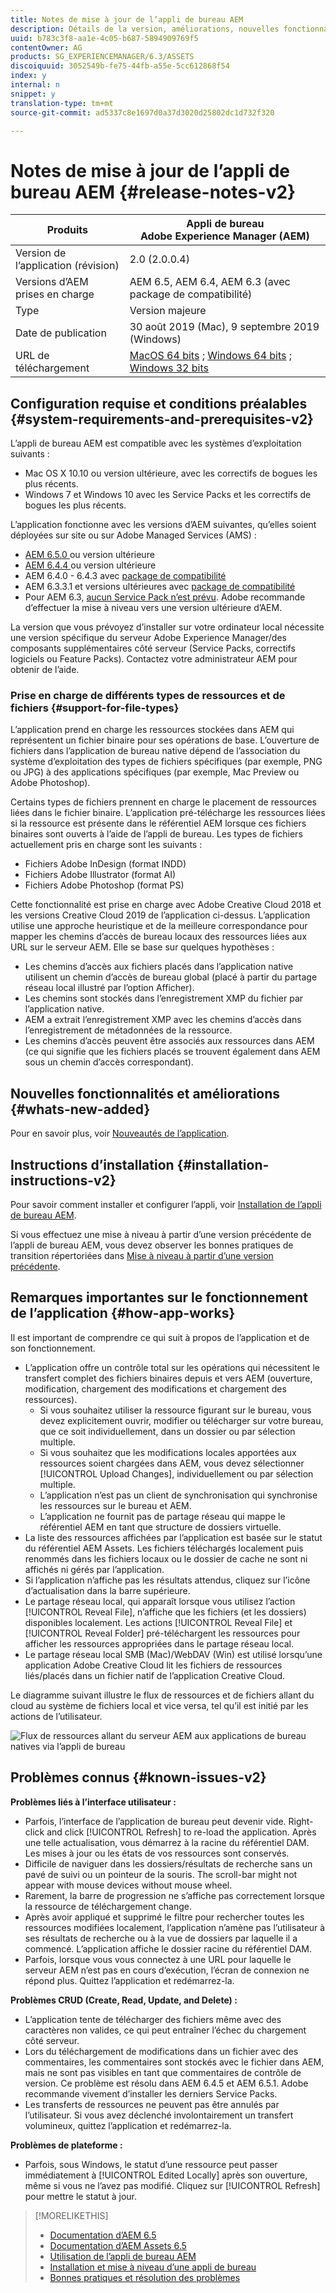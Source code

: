 ```yaml
---
title: Notes de mise à jour de l’appli de bureau AEM
description: Détails de la version, améliorations, nouvelles fonctionnalités, compatibilité et liens de téléchargement pour l’application de bureau AEM.
uuid: b783c3f8-aa1e-4c05-b687-5894909769f5
contentOwner: AG
products: SG_EXPERIENCEMANAGER/6.3/ASSETS
discoiquuid: 3052549b-fe75-44fb-a55e-5cc612868f54
index: y
internal: n
snippet: y
translation-type: tm+mt
source-git-commit: ad5337c8e1697d0a37d3020d25802dc1d732f320

---
```



# Notes de mise à jour de l’appli de bureau AEM {#release-notes-v2}

| Produits | Appli de bureau Adobe Experience Manager (AEM) |
|---------------|--------------------------------------------------------------------|
| Version de l’application (révision) | 2.0 (2.0.0.4) |
| Versions d’AEM prises en charge | AEM 6.5, AEM 6.4, AEM 6.3 (avec package de compatibilité) |
| Type | Version majeure |
| Date de publication | 30 août 2019 (Mac), 9 septembre 2019 (Windows) |
| URL de téléchargement | [MacOS 64 bits](https://download.macromedia.com/aem-assets-companion-app/aem-desktop-osx-2.0.0.4.dmg) ; [Windows 64 bits](https://download.macromedia.com/aem-assets-companion-app/aem-desktop-win64-2.0.0.4.exe) ; [Windows 32 bits](https://download.macromedia.com/aem-assets-companion-app/aem-desktop-win32-2.0.0.4.exe) |

## Configuration requise et conditions préalables {#system-requirements-and-prerequisites-v2}

L’appli de bureau AEM est compatible avec les systèmes d’exploitation suivants :

* Mac OS X 10.10 ou version ultérieure, avec les correctifs de bogues les plus récents.
* Windows 7 et Windows 10 avec les Service Packs et les correctifs de bogues les plus récents.

L’application fonctionne avec les versions d’AEM suivantes, qu’elles soient déployées sur site ou sur Adobe Managed Services (AMS) :

* [AEM 6.5.0 ](https://helpx.adobe.com/experience-manager/6-5/release-notes.html) ou version ultérieure
* [AEM 6.4.4 ](https://helpx.adobe.com/experience-manager/6-4/release-notes/sp-release-notes.html) ou version ultérieure
* AEM 6.4.0 - 6.4.3 avec [package de compatibilité](https://www.adobeaemcloud.com/content/marketplace/marketplaceProxy.html?packagePath=/content/companies/public/adobe/packages/cq640/featurepack/adobe-asset-link-support)
* AEM 6.3.3.1 et versions ultérieures avec [package de compatibilité](https://www.adobeaemcloud.com/content/marketplace/marketplaceProxy.html?packagePath=/content/companies/public/adobe/packages/cq640/featurepack/adobe-asset-link-support)
* Pour AEM 6.3, [aucun Service Pack n’est prévu](https://helpx.adobe.com/experience-manager/maintenance-releases-roadmap.html). Adobe recommande d’effectuer la mise à niveau vers une version ultérieure d’AEM.

La version que vous prévoyez d’installer sur votre ordinateur local nécessite une version spécifique du serveur Adobe Experience Manager/des composants supplémentaires côté serveur (Service Packs, correctifs logiciels ou Feature Packs). Contactez votre administrateur AEM pour obtenir de l’aide.

### Prise en charge de différents types de ressources et de fichiers {#support-for-file-types}

L’application prend en charge les ressources stockées dans AEM qui représentent un fichier binaire pour ses opérations de base. L’ouverture de fichiers dans l’application de bureau native dépend de l’association du système d’exploitation des types de fichiers spécifiques (par exemple, PNG ou JPG) à des applications spécifiques (par exemple, Mac Preview ou Adobe Photoshop).

Certains types de fichiers prennent en charge le placement de ressources liées dans le fichier binaire. L’application pré-télécharge les ressources liées si la ressource est présente dans le référentiel AEM lorsque ces fichiers binaires sont ouverts à l’aide de l’appli de bureau. Les types de fichiers actuellement pris en charge sont les suivants :

* Fichiers Adobe InDesign (format INDD)
* Fichiers Adobe Illustrator (format AI)
* Fichiers Adobe Photoshop (format PS)

Cette fonctionnalité est prise en charge avec Adobe Creative Cloud 2018 et les versions Creative Cloud 2019 de l’application ci-dessus. L’application utilise une approche heuristique et de la meilleure correspondance pour mapper les chemins d’accès de bureau locaux des ressources liées aux URL sur le serveur AEM. Elle se base sur quelques hypothèses :

* Les chemins d’accès aux fichiers placés dans l’application native utilisent un chemin d’accès de bureau global (placé à partir du partage réseau local illustré par l’option Afficher).
* Les chemins sont stockés dans l’enregistrement XMP du fichier par l’application native.
* AEM a extrait l’enregistrement XMP avec les chemins d’accès dans l’enregistrement de métadonnées de la ressource.
* Les chemins d’accès peuvent être associés aux ressources dans AEM (ce qui signifie que les fichiers placés se trouvent également dans AEM sous un chemin d’accès correspondant).

## Nouvelles fonctionnalités et améliorations {#whats-new-added}

Pour en savoir plus, voir [Nouveautés de l’application](introduction.md#whats-new-v2).

## Instructions d’installation {#installation-instructions-v2}

Pour savoir comment installer et configurer l’appli, voir [Installation de l’appli de bureau AEM](install-upgrade.md).

Si vous effectuez une mise à niveau à partir d’une version précédente de l’appli de bureau AEM, vous devez observer les bonnes pratiques de transition répertoriées dans [Mise à niveau à partir d’une version précédente](install-upgrade.md#upgrade-from-previous-version).

## Remarques importantes sur le fonctionnement de l’application {#how-app-works}

Il est important de comprendre ce qui suit à propos de l’application et de son fonctionnement.

* L’application offre un contrôle total sur les opérations qui nécessitent le transfert complet des fichiers binaires depuis et vers AEM (ouverture, modification, chargement des modifications et chargement des ressources).
   * Si vous souhaitez utiliser la ressource figurant sur le bureau, vous devez explicitement ouvrir, modifier ou télécharger sur votre bureau, que ce soit individuellement, dans un dossier ou par sélection multiple.
   * Si vous souhaitez que les modifications locales apportées aux ressources soient chargées dans AEM, vous devez sélectionner [!UICONTROL Upload Changes], individuellement ou par sélection multiple.
   * L’application n’est pas un client de synchronisation qui synchronise les ressources sur le bureau et AEM.
   * L’application ne fournit pas de partage réseau qui mappe le référentiel AEM en tant que structure de dossiers virtuelle.
* La liste des ressources affichées par l’application est basée sur le statut du référentiel AEM Assets. Les fichiers téléchargés localement puis renommés dans les fichiers locaux ou le dossier de cache ne sont ni affichés ni gérés par l’application.
* Si l’application n’affiche pas les résultats attendus, cliquez sur l’icône d’actualisation dans la barre supérieure.
* Le partage réseau local, qui apparaît lorsque vous utilisez l’action [!UICONTROL Reveal File], n’affiche que les fichiers (et les dossiers) disponibles localement. Les actions [!UICONTROL Reveal File] et [!UICONTROL Reveal Folder] pré-téléchargent les ressources pour afficher les ressources appropriées dans le partage réseau local.
* Le partage réseau local SMB (Mac)/WebDAV (Win) est utilisé lorsqu’une application Adobe Creative Cloud lit les fichiers de ressources liés/placés dans un fichier natif de l’application Creative Cloud.

Le diagramme suivant illustre le flux de ressources et de fichiers allant du cloud au système de fichiers local et vice versa, tel qu’il est initié par les actions de l’utilisateur.

![Flux de ressources allant du serveur AEM aux applications de bureau natives via l’appli de bureau](assets/da20_flow_diagram.png)

## Problèmes connus {#known-issues-v2}

**Problèmes liés à l’interface utilisateur :**
* Parfois, l’interface de l’application de bureau peut devenir vide. Right-click and click [!UICONTROL Refresh] to re-load the application. Après une telle actualisation, vous démarrez à la racine du référentiel DAM. Les mises à jour ou les états de vos ressources sont conservés. <!-- CQ-4270267 -->
* Difficile de naviguer dans les dossiers/résultats de recherche sans un pavé de suivi ou un pointeur de la souris. The scroll-bar might not appear with mouse devices without mouse wheel. <!-- CQ-4269947 -->
* Rarement, la barre de progression ne s’affiche pas correctement lorsque la ressource de téléchargement change.
* Après avoir appliqué et supprimé le filtre pour rechercher toutes les ressources modifiées localement, l’application n’amène pas l’utilisateur à ses résultats de recherche ou à la vue de dossiers par laquelle il a commencé. L’application affiche le dossier racine du référentiel DAM.
* Parfois, lorsque vous vous connectez à une URL pour laquelle le serveur AEM n’est pas en cours d’exécution, l’écran de connexion ne répond plus. Quittez l’application et redémarrez-la.

**Problèmes CRUD (Create, Read, Update, and Delete) :**
* L’application tente de télécharger des fichiers même avec des caractères non valides, ce qui peut entraîner l’échec du chargement côté serveur. <!-- CQ-4273652 -->
* Lors du téléchargement de modifications dans un fichier avec des commentaires, les commentaires sont stockés avec le fichier dans AEM, mais ne sont pas visibles en tant que commentaires de contrôle de version. Ce problème est résolu dans AEM 6.4.5 et AEM 6.5.1. Adobe recommande vivement d’installer les derniers Service Packs. <!-- CQ-4268990 -->
* Les transferts de ressources ne peuvent pas être annulés par l’utilisateur. Si vous avez déclenché involontairement un transfert volumineux, quittez l’application et redémarrez-la. <!-- CQ-4278940 -->

**Problèmes de plateforme :**
* Parfois, sous Windows, le statut d’une ressource peut passer immédiatement à [!UICONTROL Edited Locally] après son ouverture, même si vous ne l’avez pas modifié. Cliquez sur [!UICONTROL Refresh] pour mettre le statut à jour.

>[!MORELIKETHIS]
>
>* [Documentation d’AEM 6.5](https://helpx.adobe.com/support/experience-manager/6-5.html)
>* [Documentation d’AEM Assets 6.5](https://docs.adobe.com/content/help/en/experience-manager-64/assets/home.html)
>* [Utilisation de l’appli de bureau AEM](using.md)
>* [Installation et mise à niveau d’une appli de bureau](install-upgrade.md)
>* [Bonnes pratiques et résolution des problèmes](troubleshoot.md)

